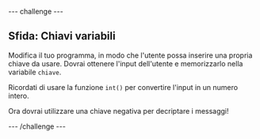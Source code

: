--- challenge ---

## Sfida: Chiavi variabili

Modifica il tuo programma, in modo che l'utente possa inserire una propria chiave da usare. Dovrai ottenere l'input dell'utente e memorizzarlo nella variabile `chiave`.

Ricordati di usare la funzione `int()` per convertire l'input in un numero intero.

Ora dovrai utilizzare una chiave negativa per decriptare i messaggi!

--- /challenge ---
